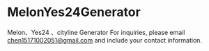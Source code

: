 # MelonYes24Generator
Melon、Yes24 、cityline Generator
For inquiries, please email chen15171002051@gmail.com and include your contact information.
